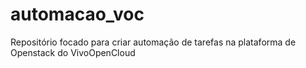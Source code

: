 # automacao_voc
Repositório focado para criar automação de tarefas na plataforma de Openstack do VivoOpenCloud
